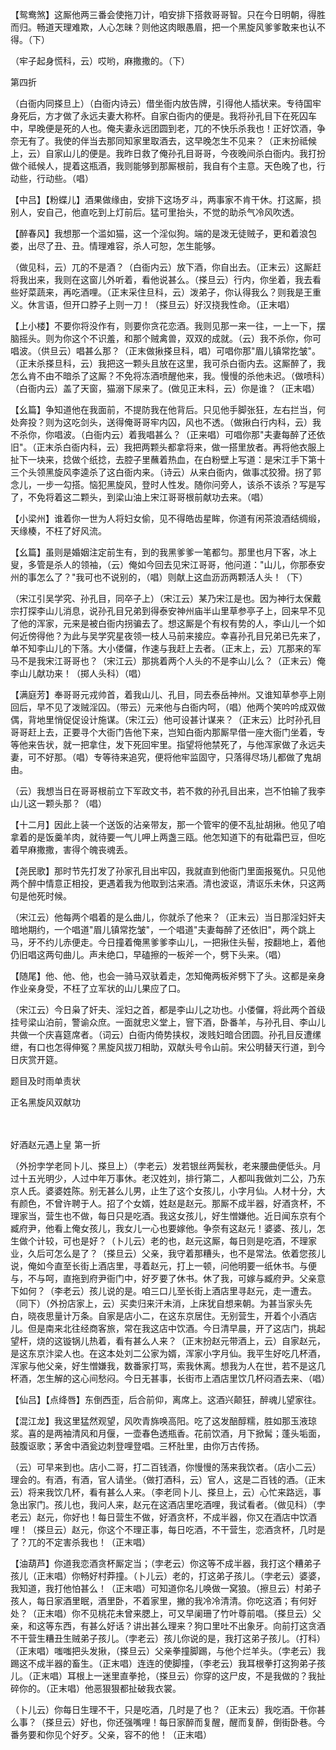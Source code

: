 <!-- { "loadSidebar": true } -->
【鸳鸯煞】这厮他两三番会使拖刀计，咱安排下搭救哥哥智。只在今日明朝，得胜而归。畅道天理难欺，人心怎昧？则他这肉眼愚眉，把一个黑旋风爹爹敢来也认不得。（下）

（牢子起身慌科，云）哎哟，麻撒撒的。（下）

第四折

（白衙内同搽旦上）（白衙内诗云）借坐衙内放告牌，引得他人插状来。专待国牢身死后，方才做了永远夫妻大称杯。自家白衙内的便是。我将孙孔目下在死囚车中，早晚便是死的人也。俺夫妻永远团圆到老，兀的不快乐杀我也！正好饮酒，争奈无有了。我使的伴当去那同知家里取酒去，这早晚怎生不见来？（正末扮祗候上，云）自家山儿的便是。我昨日救了俺孙孔目哥哥，今夜晚间杀白衙内。我打扮做个祗候人，提着这瓶酒，我则能够到那厮根前，我自有个主意。天色晚了也，行动些，行动些。（唱）

【中吕】【粉蝶儿】酒果做缘由，安排下这场歹斗，两事家不肯干休。打这厮，损别人，安自己，他直吃到上灯前后。猛可里抬头，不觉的助杀气冷风吹透。

【醉春风】我想那一个滥如猫，这一个淫似狗。端的是泼无徒贼子，更和着浪包娄，出尽了丑、丑。情理难容，杀人可恕，怎生能够。

（做见科，云）兀的不是酒？（白衙内云）放下酒，你自出去。（正末云）这厮赶将我出来，我则在这窗儿外听着，看他说甚么。（搽旦云）行内，你坐着，我去看些好菜蔬来，再吃酒哩。（正末采住旦科，云）泼弟子，你认得我么？则我是王重义。休言语，但开口脖子上则一刀！（搽旦云）好汉挠我性命。（正末唱）

【上小楼】不要你将没作有，则要你贪花恋酒。我则见那一来一往，一上一下，摆脑摇头。则为你这个不识羞，和那个贼禽兽，双双的成就。（云）我不杀你，你可唱波。（供旦云）唱甚么那？（正末做揪搽旦科，唱）可唱你那"眉儿镇常扢皱"。（正末杀搽旦科，云）我把这一颗头且放在这里，我可杀白衙内去。这厮醉了，我怎么肯不由不暗杀了这厮？不免将冻酒喷醒他来，我。慢慢的杀他未迟。（做喷科）（白衙内云）盖了天窗，猫溺下尿来了。(做见正末科，云）你是谁？（正末唱）

【幺篇】争知道他在我面前，不提防我在他背后。只见他手脚张狂，左右拦当，何处奔投？则为这吃剑头，送得俺哥哥牢内囚，风也不透。（做揪白行内科，云）我不杀你，你唱波。（白衙内云）着我唱甚么？（正来唱）可唱你那"夫妻每醉了还依旧"。（正末杀白衙内科，云）我把两颗头都拿将来，做一搭里放者。再将他衣服上扯下一块来，捻做个纸捻，去腔子里蘸着热血，在白粉壁上写道：是宋江手下第十三个头领黑旋风李逵杀了这白衙内来。（诗云）从来白衙内，做事忒狡猾。拐了郭念儿，一步一勾搭。恼犯黑旋风，登时人性发。随你问旁人，该杀不该杀？写是写了，不免将着这二颗头，到梁山油上宋江哥哥根前献功去来。（唱）

【小梁州】谁着你一世为人将妇女偷，见不得皓齿星眸，你道有闲茶浪酒结绸缎，天缘楱，不枉了好风流。

【幺篇】虽则是婚姻注定前生有，到的我黑爹爹一笔都匀。那里也月下客，冰上叟，多管是杀人的领袖，（云）俺如今回去见宋江哥哥，他问道："山儿，你那泰安州的事怎么了？"我可也不说别的，（唱）则献上这血沥沥两颗活人头！（下）

（宋江引吴学究、孙孔目，同卒子上）（宋江云）某乃宋江是也。因为神行太保戴宗打探李山儿消息，说孙孔目兄弟到得泰安神州庙半山里草参亭子上，回来早不见了他的浑家，元来是被白衙内拐骗去了。想这厮是个有权有势的人，李山儿一个如何近傍得他？为此与吴学究星夜领一枝人马前来接应。幸喜孙孔目兄弟已先来了，单不知李山儿的下落。大小偻儸，作速与我赶上去者。（正末上，云）兀那来的军马不是我宋江哥哥也？（宋江云）那挑着两个人头的不是李山儿么？（正末云）俺李山儿献功来！（掷人头科）（唱）

【满庭芳】奉哥哥元戎帅首，着我山儿、孔目，同去泰岳神州。又谁知草参亭上刚回后，早不见了泼贼淫囚。（带云）元来他与白衙内呵，（唱）他两个笑吟吟成双做偶，背地里悄促促设计施谋。（宋江云）他可设甚计谋来？（正末云）比时孙孔目哥哥赶上去，正要寻个大衙门告他下来，岂知白衙内那厮早借一座大衙门坐着，专等他来告状，就一把拿住，发下死回牢里。指望将他禁死了，与他浑家做了永远夫妻，可不好那。（唱）专等待来追究，便将他牢监固守，只落得尽场儿都做了鬼胡由。

（云）我想当日在哥哥根前立下军政文书，若不救的孙孔目出来，岂不怕输了我李山儿这一颗头那？（唱）

【十二月】因此上装一个送饭的沾亲带友，那一个管牢的便不乱扯胡揪。他见了咱拿着的是饭羹羊肉，就待要一气儿呷上两盏三瓯。他怎知道下的有砒霜巴豆，但吃着早麻撒撒，害得个魄丧魂丢。

【尧民歌】那时节先打发了孙家孔目出牢囚，我就直到他衙门里面报冤仇。只见他两个醉中情意正相投，更遇着我为他取到沽来酒。清也波讴，清讴乐未休，只这两句是他死时候。

（宋江云）他每两个唱着的是么曲儿，你就杀了他来？（正末云）当日那淫妇奸夫暗地期约，一个唱道"眉儿镇常扢皱"，一个唱道"夫妻每醉了还依旧"，两个跳上马，牙不约儿赤便走。今日撞着俺黑爹爹李山儿，一把揪住头髻，按翻地上，着他仍旧唱这两句曲儿。声未绝口，早磕擦的一板斧一个，劈下头来。（唱）

【随尾】他、他、他，也会一骑马双驮着走，怎知俺两板斧劈下了头。这都是亲身作业亲身受，不枉了立军状的山儿果应了口。

（宋江云）今日枭了奸夫、淫妇之首，都是李山儿之功也。小偻儸，将此两个首级挂号梁山泊前，警谕众庶。一面就忠义堂上，窨下酒，卧番羊，与孙孔目、李山儿共做一个庆喜筵席者。（词云）白衙内倚势挟权，泼贱妇暗合团圆。孙孔目反遭缧绁，有口也怎得伸冤？黑旋风拔刀相助，双献头号令山前。宋公明替天行道，到今日庆赏开筵。

题目及时雨单责状

正名黑旋风双献功

　
　

好酒赵元遇上皇
第一折

（外扮孛学老同卜儿、搽旦上）（孛老云）发若银丝两鬓秋，老来腰曲便低头。月过十五光明少，人过中年万事休。老汉姓刘，排行第二，人都叫我做刘二公，乃东京人氏。婆婆姓陈。别无甚么儿男，止生了这个女孩儿，小字月仙。人材十分，大有颜色，不曾许聘于人。招了个女婿，姓赵是赵元。那厮不成半器，好酒贪杯，不理家当，营生也不做，每日只是吃酒。我这女孩儿，好生憎嫌他。近日闻东京有个臧府尹，他看上俺女孩儿，我女儿一心也要嫁他。争奈有这赵元！婆婆、孩儿，怎生做个计较，可也是好？（卜儿云）老的也，赵元这厮，每日则是吃酒，不理家业，久后可怎么是了？（搽旦云）父亲，我守着那糟头，也不是常法。依着您孩儿说，俺如今直至长街上酒店里，寻着赵元，打上一顿，问他明要一纸休书。与便与，不与呵，直拖到府尹衙门中，好歹要了休书。休了我，可嫁与臧府尹。父亲意下如何？（李老云）孩儿说的是。咱三口儿至长街上酒店里寻赵元，走一遭去。（同下）（外扮店家上，云）买卖归来汗未消，上床犹自想来朝。为甚当家头先白，晓夜思量计万条。自家是店小二，在这东京居住。无别营生，开着个小酒店儿。但是南来北往经商客旅，常在我这店中饮酒。今日清早晨，开了这店门，挑起望杆，烧的这镟锅儿热着，看有甚么人来？（正末扮赵元带酒上，云）自家赵元，是这东京汴梁人也。在这本处刘二公家为婿，浑家小字月仙。我平生好吃几杯酒，浑家与他父亲，好生憎嫌我，数番家打骂，索我休离。想我为人在世，若不是这几杯酒，怎生解的这心间愁闷。今日无甚事，长街市上酒店里饮几杯闷酒去来、（唱）

【仙吕】【点绛唇】东倒西歪，后合前仰，离席上。这酒兴颠狂，醉魂儿望家往。

【混江龙】我这里猛然观望，风吹青旆唤高阳。吃了这发醅醇糯，胜如那玉液琼浆。喜的是两袖清风和月偃，一壶春色透瓶香。花前饮酒，月下掀髯；蓬头垢面，鼓腹讴歌；茅舍中酒瓮边刺登哩登唱。三杯肚里，由你万古传扬。

（云）可早来到也。店小二哥，打二百钱酒，你慢慢的荡来我饮者。（店小二云）理会的。有酒，有酒，官人请坐。（做打酒科，云）官人，这是二百钱的酒。（正末云）将来我饮几杯，看有甚么人来。（李老同卜儿、搽旦上，云）心忙来路远，事急出家门。孩儿也，我问人来，赵元在这酒店里吃酒哩，我试看者。（做见科）（孛老云）赵元，你好也！每日营生不做，好酒贪杯，不成半器，你又在酒店中饮酒哩！（搽旦云）赵元，你这个不理正事，每日吃酒，不干营生，恋酒贪杯，几时是了？兀的不定害杀我也！（正末唱）

【油葫芦】你道我恋酒贪杯厮定当；（孛老云）你这等不成半器，我打这个糟弟子孩儿（正末唱）你畅好村莽撞。（卜儿云）老的，打这弟子孩儿。（孛老云）婆婆，我知道，我打他怕甚么！（正末唱）可知道你名儿唤做一窝狼。（擦旦云）村弟子孩人，每日家酒里眠，酒里卧，不着家里，撇的我冷冷清清。你吃这酒；有何好处？（正末唱）你不见桃花未曾来腮上，可又早阑珊了竹叶尊前唱。（搽旦云）父亲，和这等东西，有甚么好话？讲出甚么理来？狗口里吐不出象牙。向前打这贪酒不干营生糟丑生贼弟子孩儿。（孛老云）孩儿你说的是，我打这弟子孩儿。（打科）（正末唱）嗤嗤把头发揪，（搽旦云）父亲拳撞脚踢，与他个烂羊头。（孛老云）我踢这不成半器的畜生。（正末唱）连连的使脚撞，（李老云）我耳根拳打这狗弟子孩儿。（正末唱）耳根上一迷里直拳抢，（搽旦云）你穿的这尸皮，不是我做的？我扯碎你的。（正末唱）他恶狠狠都扯破我衣裳。

（卜儿云）你每日生理不干，只是吃酒，几时是了也？（正末云）我吃酒。干你甚么事？（搽旦云）好也，你还强嘴哩！每日家醉而复醒，醒而复醉，倒街卧巷。今番务要和你见个好歹。父亲，容不的他！（正末唱）


